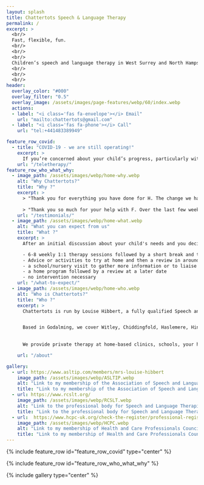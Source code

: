 ```yaml
---
layout: splash
title: Chattertots Speech & Language Therapy
permalink: /
excerpt: >
  <br/>
  Fast, flexible, fun.
  <br/>
  <br/>
  <br/>
  Children’s speech and language therapy in West Surrey and North Hampshire for ages 2-11 years.
  <br/>
  <br/>
  <br/>
header:
  overlay_color: "#000"
  overlay_filter: "0.5"
  overlay_image: /assets/images/page-features/webp/60/index.webp
  actions:
  - label: "<i class='fas fa-envelope'></i> Email"
    url: "mailto:chattertots@gmail.com"
  - label: "<i class='fas fa-phone'></i> Call"
    url: "tel:+441483389949"

feature_row_covid:
  - title: "COVID-19 - we are still operating!"
    excerpt: >
      If you’re concerned about your child’s progress, particularly with the  new school year looming, don’t feel you can’t do anything about it until this is well and truly over. Get in touch and we’ll arrange an assessment via 'teletherapy'.
    url: "/teletherapy/"
feature_row_who_what_why:
  - image_path: /assets/images/webp/home-why.webp
    alt: "Why Chattertots?"
    title: "Why ?"
    excerpt: >
      > "Thank you for everything you have done for H. The change we have seen is amazing and we cannot thank you enough!"
       
      > "Thank you so much for your help with F. Over the last few weeks, you have been so patient and encouraging. We now can't stop him talking!"
    url: "/testimonials/"
  - image_path: /assets/images/webp/home-what.webp
    alt: "What you can expect from us"
    title: "What ?"
    excerpt: >
      After an initial discussion about your child's needs and you decide to employ Chattertots to help, the next course of action will be one of the following

      - 6-8 weekly 1:1 therapy sessions followed by a short break and then a review
      - Advice or activities to try at home and then a review in around 3 months onward referral to other services
      - a school/nursery visit to gather more information or to liaise with school staff
      - a home program followed by a review at a later date
      - no intervention necessary        
    url: "/what-to-expect/"
  - image_path: /assets/images/webp/home-who.webp
    alt: "Who is Chattertots?"
    title: "Who ?"
    excerpt: >
      Chattertots is run by Louise Hibbert, a fully qualified Speech and Language Therapist who specialises in working with children aged approximately 2 to 11 years.


      Based in Godalming, we cover Witley, Chiddingfold, Haslemere, Hindhead, Elstead, Farnham, Ash, Worplesdon, Guildford, Shalford, Chilworth, Shere, Cranleigh and surrounding areas in West Surrey and parts of North-East Hampshire.
            
      
      We provide private therapy at home-based clinics, schools, your home or via [Teletherapy](/teletherapy)

    url: "/about"

gallery:
  - url: https://www.asltip.com/members/mrs-louise-hibbert
    image_path: /assets/images/webp/ASLTIP.webp
    alt: "Link to my membership of the Association of Speech and Language Therapists in Independent Practice"
    title: "Link to my membership of the Association of Speech and Language Therapists in Independent Practice"
  - url: https://www.rcslt.org/
    image_path: /assets/images/webp/RCSLT.webp
    alt: "Link to the professional body for Speech and Language Therapists"
    title: "Link to the professional body for Speech and Language Therapists"
  - url:  https://www.hcpc-uk.org/check-the-register/professional-registration-detail/?query=SL08478&profession=SL
    image_path: /assets/images/webp/HCPC.webp
    alt: "Link to my membership of Health and Care Professionals Council"
    title: "Link to my membership of Health and Care Professionals Council"
---
```


{% include feature_row id="feature_row_covid" type="center" %}

{% include feature_row id="feature_row_who_what_why" %}

{% include gallery type="center" %}
